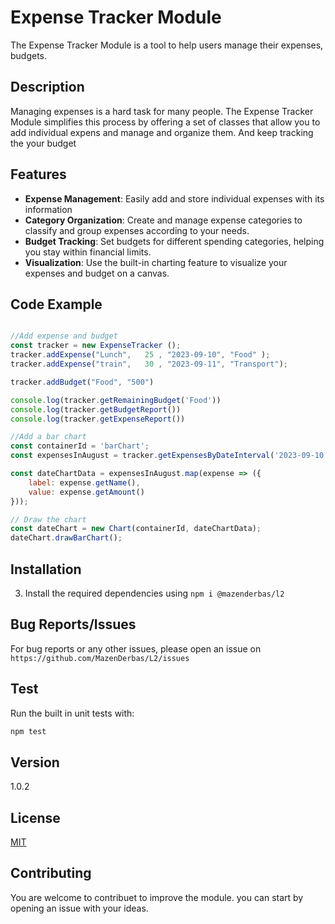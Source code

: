# Expense Tracker Module

The Expense Tracker Module is a tool to help users manage their expenses, budgets.

## Description
Managing expenses is a hard task for many people. The Expense Tracker Module simplifies this process by offering a set of classes that allow you to add individual expens and manage and organize them. And keep tracking the your budget


## Features
- **Expense Management**: Easily add and store individual expenses with its information
- **Category Organization**: Create and manage expense categories to classify and group expenses according to your needs.
- **Budget Tracking**: Set budgets for different spending categories, helping you stay within financial limits.
- **Visualization**: Use the built-in charting feature to visualize your expenses and budget on a canvas.



## Code Example

```javascript

//Add expense and budget
const tracker = new ExpenseTracker ();
tracker.addExpense("Lunch",   25 , "2023-09-10", "Food" );
tracker.addExpense("train",   30 , "2023-09-11", "Transport");

tracker.addBudget("Food", "500")

console.log(tracker.getRemainingBudget('Food'))
console.log(tracker.getBudgetReport())
console.log(tracker.getExpenseReport())
```

```javascript
//Add a bar chart
const containerId = 'barChart';
const expensesInAugust = tracker.getExpensesByDateInterval('2023-09-10', '2023-09-11');

const dateChartData = expensesInAugust.map(expense => ({
    label: expense.getName(),
    value: expense.getAmount()
}));

// Draw the chart
const dateChart = new Chart(containerId, dateChartData);
dateChart.drawBarChart();
```

## Installation

3. Install the required dependencies using ```npm i @mazenderbas/l2```

## Bug Reports/Issues
For bug reports or any other issues, please open an issue on ```https://github.com/MazenDerbas/L2/issues```
## Test

Run the built in unit tests with:
```bash
npm test
```
## Version 
1.0.2

## License 
[MIT](./LICENSE)

## Contributing
You are welcome to contribuet to improve the module. you can start by opening an issue with your ideas. 
